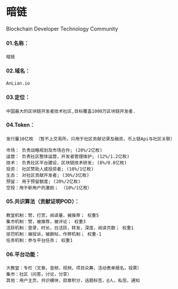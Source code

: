 # 暗链
Blockchain Developer Technology Community

#### 01.名称：

    暗链
        
#### 02.域名： 

    AnLian.io

#### 03.定位： 

    中国最大的区块链开发者技术社区,目标覆盖1000万区块链开发者.

#### 04.Token：

    发行量10亿枚 （暂不上交易所，只用于社区贡献记录及融资，币上链Api与社区关联）

    市场： 负责战略规划及市场合作; (20%/2亿枚)
    运营： 负责社区整体运营，开发者管理维护; (12%/1.2亿枚)
    技术： 负责社区平台建设，区块链技术研发; (8%/0.8亿枚)
    投资： 社区赞助人或投资者; (10%/1亿枚)
    生态： 对社区贡献开发者; (30%/3亿枚) 
    预留： 用于预留额度; (20%/2亿枚)
    空投：用于新用户的激励； （10%/1亿枚）

#### 05.共识算法（贡献证明POD）：

    教堂机制：赞，打赏，阅读量，被推荐； 权重5	
    集市机制：赞，被推荐，被评论；	权重3	
    活跃机制：登录，时长，日活跃，转发，深度，阅读页数； 权重1	
    惩罚机制：被投诉，被删帖，作弊机制； 权重-1	
    任务机制：参与平台任务； 权重1	

#### 06.平台功能：

    大教堂：专栏（文章，音频，视频，项目众筹，活动表单报名，投票）
    集市：社区（问答，讨论，分享）
    其他：用户主页，共识模块，勋章积分，话题标签，@人，私信，通知
